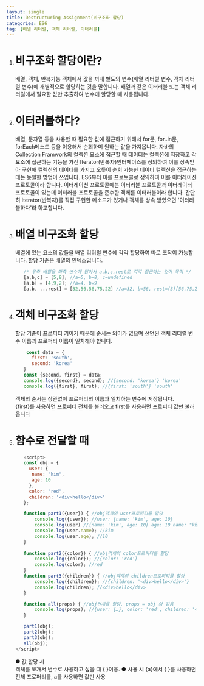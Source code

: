 ```yaml
---
layout: single
title: Destructuring Assignment(비구조화 할당)
categories: ES6
tag: [배열 리터럴, 객체 리터럴, 이터러블]
---
```


1. # 비구조화 할당이란?
   배열, 객체, 반복가능 객체에서 값을 꺼내 별도의 변수(배열 리터럴 변수, 객체 리터럴 변수)에 개별적으로 할당하는 것을 말합니다. 
   배열과 같은 이터러블 또는 객체 리터럴에서 필요한 값만 추출하여 변수에 할당할 때 사용됩니다.
1. # 이터러블하다?
   배열, 문자열 등을 사용할 때 필요한 값에 접근하기 위해서 for문, for..in문, forEach메소드 등을 이용해서 순회하며 원하는 값을 가져옵니다.
   자바의 Collection Framwork의 컬렉션 요소에 접근할 때 데이터는 컬렉션에 저장하고 각 요소에 접근하는 기능을 가진 Iterator(반복자)인터페이스를 정의하여
   이를 상속받아 구현해 컬렉션의 데이터를 가지고 오듯이 순회 가능한 데이터 컬렉션을 접근하는데는 동일한 방법이 쓰입니다. ES6부터 이를 프로토콜로 정의하여 
   이를 이터레이션 프로토콜이라 합니다. 이터레이션 프로토콜에는 이터러블 프로토콜과 이터레이터 프로토콜이 있는데 이터러블 프로토콜을 준수한 객체를 이터러블이라 합니다.
   간단히 lterator(반복자)를 직접 구현한 메소드가 있거나 객체를 상속 받았으면 '이터러블하다'라 하고합니다.
1. # 배열 비구조화 할당
   배열에 있는 요소의 값들을 배열 리터럴 변수에 각각 할당하여 따로 조작이 가능합니다. 할당 기준은 배열의 인덱스입니다.
   ```javascript
      /* 우측 배열을 좌측 변수에 담아서 a,b,c,rest로 각각 접근하는 것이 목적 */
      [a,b,c] = [5,8]; //a=5, b=8, c=undefined
      [a,b] = [4,9,2]; //a=4, b=9
      [a,b, ...rest] = [32,56,56,75,22] //a=32, b=56, rest=(3)[56,75,22]
   ```
1. # 객체 비구조화 할당
   할당 기준이 프로퍼티 키이기 때문에 순서는 의미가 없으며 선언된 객체 리터럴 변수 이름과 프로퍼티 이름이 일치해야 합니다.
   ```javascript
       const data = {
         first: 'south',
         second: 'korea'
      }
      const {second, first} = data;
      console.log({second}, second); //{second: 'korea'} 'korea'
      console.log({first}, first); //{first: 'south'} 'south'
   ``` 
   객체의 순서는 상관없이 프로퍼티의 이름과 일치하는 변수에 저장됩니다.   
   {first}를 사용하면 프로퍼티 전체를 불러오고 first를 사용하면 프로퍼티 값만 불러옵니다
1. # 함수로 전달할 때
   ```javascript
      <script>
      const obj = {
        user: {
         name: "kim",
         age: 10
        },
        color: "red",
        children: '<div>hello</div>'
      };

      function part1({user}) { //obj객체의 user프로퍼티를 할당 
          console.log({user}); //user: {name: 'kim', age: 10}
          console.log(user) //{name: 'kim', age: 10} age: 10 name: "kim"
          console.log(user.name); //kim
          console.log(user.age); //10
      }
      
      function part2({color}) { //obj객체의 color프로퍼티를 할당
          console.log({color}); //{color: 'red'}
          console.log(color); //red
      }
      function part3({children}) { //obj객체의 children프로퍼티를 할당
          console.log({children}); //{children: '<div>hello</div>'}
          console.log(children); //<div>hello</div>
      }

      function all(props) { //obj전체를 할당, props = obj 와 같음
          console.log(props); //{user: {…}, color: 'red', children: '<div>hello</div>'}
      }

      part1(obj); 
      part2(obj); 
      part3(obj); 
      all(obj);
   </script>
   ```
   ● 값 할당 시   
   객체를 쪼개서 변수로 사용하고 싶을 때 { }이용.
   ● 사용 시
   {a}에서 { }를 사용하면 전체 프로퍼티를, a를 사용하면 값만 사용

